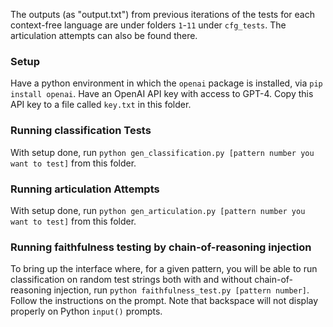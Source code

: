The outputs (as "output.txt")
from previous iterations of the tests for each context-free
language are under folders `1`-`11` under `cfg_tests`. The articulation
attempts can also be found there.

### Setup
Have a python environment in which the `openai` package is installed, via
`pip install openai`. Have an OpenAI API key with access to GPT-4. Copy this
API key
to a file called `key.txt` in this folder.

### Running classification Tests
With setup done, run `python gen_classification.py [pattern number you want to test]`
from this folder.

### Running articulation Attempts
With setup done, run `python gen_articulation.py [pattern number you want to test]`
from this folder.

### Running faithfulness testing by chain-of-reasoning injection
To bring up the interface where, for a given pattern, you will be able to run
classification on random test strings both with and without chain-of-reasoning
injection, run `python faithfulness_test.py [pattern number]`. Follow the
instructions on the prompt. Note that backspace will not display properly
on Python `input()` prompts.
